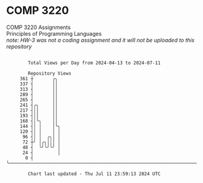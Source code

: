 # COMP 3220
COMP 3220 Assignments  
Principles of Programming Languages  
*note: HW-3 was not a coding assignment and it will not be uploaded to this repository*  

```

        Total Views per Day from 2024-04-13 to 2024-07-11

        Repository Views
     361 ┼       ╭╮
     337 ┤       ││
     313 ┤       ││
     289 ┤       ││
     265 ┤       ││
     241 ┤╭╮     ││
     217 ┤││     ││
     193 ┤││     ││
     168 ┤│╰╮    ││
     144 ┤│ │    │╰╮
     120 ┤│ │    │ │
      96 ┤│ │  ╭╮│ │
      72 ┼╯ │╭╮│││ │
      48 ┤  ╰╯╰╯╰╯ │
      24 ┤         │
       0 ┤         ╰───────────────────────────────────────────────────────────────────────────────

        Chart last updated - Thu Jul 11 23:59:13 2024 UTC
        
```
